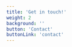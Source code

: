 ```yaml
---
title: 'Get in touch!'
weight: 2
background: ''
button: 'Contact'
buttonLink: 'contact'
---
```


